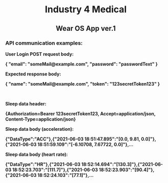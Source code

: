 <h1 align="center"><strong>Industry 4 Medical<strong /></h1>
<h2 align="center">Wear OS App ver.1</h2>

<h3>API communication examples:</h3>

<p>User Login <strong> POST </strong>request body:</p>
<p>{
    "email": "someMail@example.com",
    "password": "passwordText"
  }</p>
 <p>Expected response body: </p>
 <p>{
    "name": "someMail@example.com",
    "token": "123secretToken123"
  }</p>
 <br />
 <p>Sleep data header:</p>
 <p>{Authorization=Bearer 123secretToken123, Accept=application/json, Content-Type=application/json}</p>
 <p>Sleep data body (acceleration):</p>
 {"DataType":"ACC"},{"2021-06-03 18:51:47.895":"[0.0, 9.81, 0.0]"},{"2021-06-03 18:51:59.109":"[-6.10708, 7.67722, 0.0]"},...
 <p>Sleep data body (heart rate):</p>
 <p>{"DataType":"HR"},{"2021-06-03 18:52:14.694":"[130.3]"},{"2021-06-03 18:52:23.703":"[111.7]"},{"2021-06-03 18:52:23.903":"[90.4]"},{"2021-06-03 18:52:24.103":"[77.1]"},...</p>
